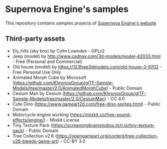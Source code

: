 # Supernova Engine's samples

This repository contains samples projects of [Supernova Engine's website](http://supernovaengine.org)

## Third-party assets

* Ely_hills (sky box) by Colin Lowndes - GPLv2
* Jeep (model) by http://www.cadnav.com/3d-models/model-42033.html - Free (Personal and Commercial)
* Old house (model) by https://123free3dmodels.com/old-house-3-9702 - Free Personal Use Only
* Animated Morph Cube by Microsoft (https://github.com/KhronosGroup/glTF-Sample-Models/tree/master/2.0/AnimatedMorphCube) - Public Domain
* Cesium Man by Cesium (https://github.com/KhronosGroup/glTF-Sample-Models/tree/master/2.0/CesiumMan) - CC 4.0
* Cute Dino (https://www.gameart2d.com/free-dino-sprites.html) - Public Domain
* Motorcycle engine working (https://mixkit.co/free-sound-effects/engine/) - Mixkit License
* Tiny Texture Pack (https://screamingbrainstudios.itch.io/tiny-texture-pack) - Public Domain
* Tree Collection v2.6 (https://opengameart.org/content/tree-collection-v26-bleeds-game-art) - CC-BY 3.0